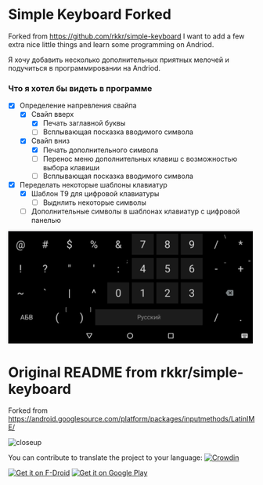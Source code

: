 # Simple Keyboard Forked

Forked from https://github.com/rkkr/simple-keyboard
I want to add a few extra nice little things and learn some programming on Andriod.  
  
  
Я хочу добавить несколько дополнительных приятных мелочей и подучиться в программировании на Andriod.  
 
### Что я хотел бы видеть в программе

- [x] Определение напревления свайпа
  - [x] Свайп вверх
    - [x] Печать заглавной буквы
    - [ ] Всплывающая посказка вводимого символа
  - [x] Свайп вниз
    - [x] Печать дополнительного символа
    - [ ] Перенос меню дополнительных клавиш с возможностью выбора клавиши
    - [ ] Всплывающая посказка вводимого символа
- [X] Переделать некоторые шаблоны клавиатур
  - [X] Шаблон Т9 для цифровой клавиатуры
    - [ ] Выднлить некоторые символы
  - [ ] Дополнительные символы в шаблонах клавиатур с цифровой панелью

<img src="images/screenshot-1.png"
      alt="closeup"
      width="500"/>

# Original README from rkkr/simple-keyboard
Forked from https://android.googlesource.com/platform/packages/inputmethods/LatinIME/

<img src="images/screenshot-0.png"
      alt="closeup"
      width="500"/>

You can contribute to translate the project to your language: [![Crowdin](https://d322cqt584bo4o.cloudfront.net/simple-keyboard/localized.svg)](https://crowdin.com/project/simple-keyboard)

[<img src="https://f-droid.org/badge/get-it-on.png"
      alt="Get it on F-Droid"
      height="80">](https://f-droid.org/packages/rkr.simplekeyboard.inputmethod/)
[<img src="https://play.google.com/intl/en_us/badges/images/generic/en-play-badge.png"
      alt="Get it on Google Play"
      height="80">](https://play.google.com/store/apps/details?id=rkr.simplekeyboard.inputmethod)
